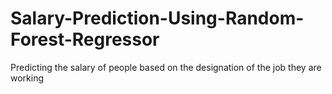 # Salary-Prediction-Using-Random-Forest-Regressor
Predicting the salary of people based on the designation of the job they are working
